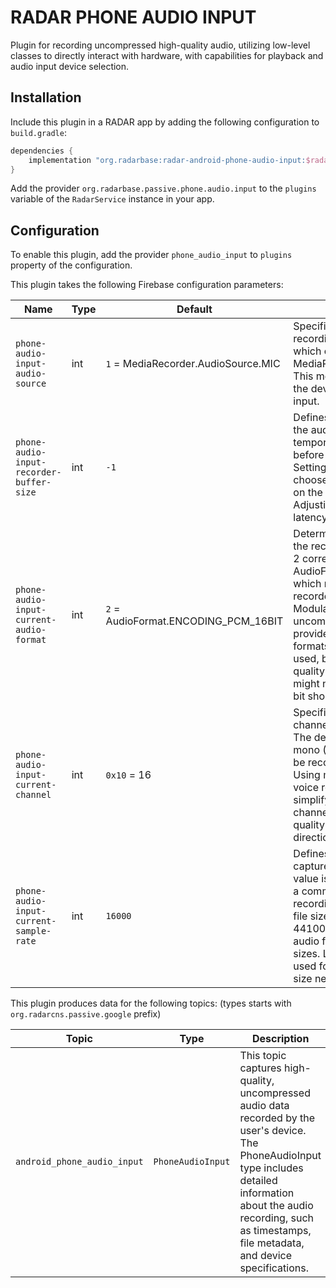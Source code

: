 # RADAR PHONE AUDIO INPUT

Plugin for recording uncompressed high-quality audio, utilizing low-level classes to directly interact with hardware, with capabilities for playback and audio input device selection.


## Installation

Include this plugin in a RADAR app by adding the following configuration to `build.gradle`:
```gradle
dependencies {
    implementation "org.radarbase:radar-android-phone-audio-input:$radarCommonsAndroidVersion"
}
```
Add the provider `org.radarbase.passive.phone.audio.input` to the `plugins` variable of the `RadarService` instance in your app.

## Configuration

To enable this plugin, add the provider `phone_audio_input` to `plugins` property of the configuration.

This plugin takes the following Firebase configuration parameters:


| Name                                     | Type | Default                              | Description                                                                                                                                                                                                                                                                                                                                                                                                                                                |
|------------------------------------------|------|--------------------------------------|------------------------------------------------------------------------------------------------------------------------------------------------------------------------------------------------------------------------------------------------------------------------------------------------------------------------------------------------------------------------------------------------------------------------------------------------------------|
| `phone-audio-input-audio-source`         | int  | `1` = MediaRecorder.AudioSource.MIC  | Specifies the source of audio input for recording. The default value is 1, which corresponds to MediaRecorder.AudioSource.MIC. This means the application will use the device's microphone for audio input.                                                                                                                                                                                                                                                |
| `phone-audio-input-recorder-buffer-size` | int  | `-1`                                 | Defines the size of the buffer used by the audio recorder. The buffer is a temporary storage area for audio data before it is processed or saved. Setting this to -1 lets the system choose an optimal buffer size based on the current audio configuration. Adjusting this can impact audio latency and quality.                                                                                                                                          |
| `phone-audio-input-current-audio-format` | int  | `2` = AudioFormat.ENCODING_PCM_16BIT | Determines the encoding format of the recorded audio. The default value 2 corresponds to AudioFormat.ENCODING_PCM_16BIT, which means the audio will be recorded in 16-bit Pulse Code Modulation (PCM). PCM is a common uncompressed audio format that provides high-quality sound. Other formats like 8-bit PCM can also be used, but they may reduce audio quality. Note that 8-bit encoding might not work on all devices, so 16-bit should be preferred |
| `phone-audio-input-current-channel`      | int  | `0x10` = 16                          | Specifies the number of audio channels to be used during recording. The default value 0x10 represents mono (1 channel), meaning audio will be recorded from a single channel. Using mono recording is typical for voice recording to save space and simplify processing. Stereo (2 channels) can also be used for higher quality audio that captures a sense of direction.                                                                                 |
| `phone-audio-input-current-sample-rate`  | int  | `16000`                              | Defines the number of audio samples captured per second. The default value is 16000 Hz (16 kHz), which is a common sample rate for voice recording, balancing audio quality and file size. Higher sample rates, such as 44100 Hz (CD quality), provide better audio fidelity but result in larger file sizes. Lower sample rates may be used for lower quality or reduced file size needs.                                                                 |



This plugin produces data for the following topics: (types starts with `org.radarcns.passive.google` prefix)

| Topic                       | Type              | Description                                                                                                                                                                                                                              |
|-----------------------------|-------------------|------------------------------------------------------------------------------------------------------------------------------------------------------------------------------------------------------------------------------------------|
| `android_phone_audio_input` | `PhoneAudioInput` | This topic captures high-quality, uncompressed audio data recorded by the user's device. The PhoneAudioInput type includes detailed information about the audio recording, such as timestamps, file metadata, and device specifications. |
